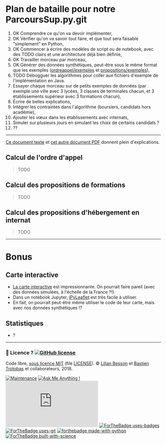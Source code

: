 # Plan de bataille pour notre ParcoursSup.py.git

1. OK Comprendre ce qu'on va devoir implémenter,
2. OK Vérifier qu'on va savoir tout faire, et que tout sera faisable "simplement" en Python,
3. OK Commencer à écrire des modèles de script ou de notebook, avec des TODO clairs et une architecture déjà bien définie,
4. OK Travailler morceau par morceau,
5. OK Générer des données synthétiques, peut-être sous le même format que les exemples ([ordreappel/exemples](https://framagit.org/parcoursup/algorithmes-de-parcoursup/tree/master/java/parcoursup/ordreappel/exemples) et [propositions/exemples](https://framagit.org/parcoursup/algorithmes-de-parcoursup/tree/master/java/parcoursup/propositions/exemples)),
6. TODO Débogguer les algorithmes pour coller aux fichiers d'exemple de l'implémentation en Java.
7. Essayer chaque morceau sur de petits exemples de données (par exemple une ville avec 3 lycées, 3 classes de terminales chacun, et 3 établissements supérieur avec 3 formations chacun),
8. Écrire de belles explications,
9. Intégrer les contraintes dans l'algorithme (boursiers, candidats hors académie),
10. Ajouter les vœux dans les établissements avec internats,
11. Simuler sur plusieurs jours en simulant les choix de certains candidats ?
12. ??

---

[Ce document texte](https://framagit.org/parcoursup/algorithmes-de-parcoursup/blob/master/doc/implementation.txt) et [cet autre document PDF](https://framagit.org/parcoursup/algorithmes-de-parcoursup/blob/master/doc/presentation_algorithmes_parcoursup.pdf) donnent plein d'explications.

## Calcul de l'ordre d'appel
> TODO

## Calcul des propositions de formations
> TODO

## Calcul des propositions d'hébergement en internat
> TODO

---

# Bonus

## Carte interactive
- [La carte interactive](http://statistique.parcoursup.fr/) est impressionnante. On pourrait faire pareil (avec des données simulées, à l'échelle de la France ?!).
- Dans un notebook Jupyter, [IPyLeaflet](https://github.com/ellisonbg/ipyleaflet) est très facile à utiliser.
- En fait, on pourrait peut-être même utiliser le code de leur carte, mais avec nos données synthétiques !?

## Statistiques
- ?

---

### :scroll: Licence ? [![GitHub license](https://img.shields.io/github/license/Naereen/Parcoursup.py.svg)](https://github.com/Naereen/badges/blob/master/LICENSE)
Code libre, [sous licence MIT](https://lbesson.mit-license.org/) (file [LICENSE](LICENSE)).
© [Lilian Besson](https://GitHub.com/Naereen) et [Bastien Trotobas](https://github.com/BastienTr) et collaborateurs, 2018.

[![Maintenance](https://img.shields.io/badge/Maintained%3F-yes-green.svg)](https://GitHub.com/Naereen/Parcoursup.py/graphs/commit-activity)
[![Ask Me Anything !](https://img.shields.io/badge/Ask%20me-anything-1abc9c.svg)](https://GitHub.com/Naereen/ama)
[![Analytics](https://ga-beacon.appspot.com/UA-38514290-17/github.com/Naereen/Parcoursup.py/README.md?pixel)](https://GitHub.com/Naereen/Parcoursup.py/)
[![ForTheBadge uses-badges](http://ForTheBadge.com/images/badges/uses-badges.svg)](http://ForTheBadge.com)
[![ForTheBadge uses-git](http://ForTheBadge.com/images/badges/uses-git.svg)](https://GitHub.com/)
[![forthebadge made-with-python](http://ForTheBadge.com/images/badges/made-with-python.svg)](https://www.python.org/)
[![ForTheBadge built-with-science](http://ForTheBadge.com/images/badges/built-with-science.svg)](https://GitHub.com/Naereen/)
